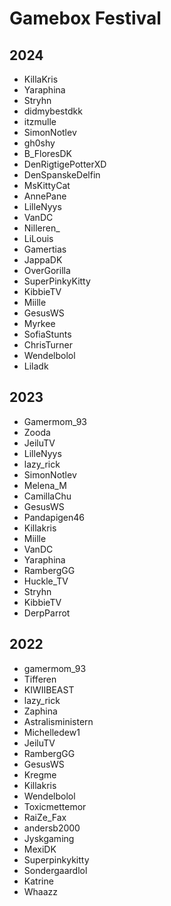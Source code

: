 # Gamebox Festival

## 2024
- KillaKris
- Yaraphina
- Stryhn
- didmybestdkk
- itzmulle
- SimonNotlev
- gh0shy
- B_FloresDK
- DenRigtigePotterXD
- DenSpanskeDelfin
- MsKittyCat
- AnnePane
- LilleNyys
- VanDC
- Nilleren_
- LiLouis
- Gamertias
- JappaDK
- OverGorilla
- SuperPinkyKitty
- KibbieTV
- Miille
- GesusWS
- Myrkee
- SofiaStunts
- ChrisTurner
- Wendelbolol
- Liladk
  
## 2023
- Gamermom_93
- Zooda
- JeiluTV
- LilleNyys
- lazy_rick
- SimonNotlev
- Melena_M
- CamillaChu
- GesusWS
- Pandapigen46
- Killakris
- Miille
- VanDC
- Yaraphina
- RambergGG
- Huckle_TV
- Stryhn
- KibbieTV
- DerpParrot
  
## 2022
- gamermom_93
- Tifferen
- KIWIIBEAST
- lazy_rick
- Zaphina
- Astralisministern
- Michelledew1
- JeiluTV
- RambergGG
- GesusWS
- Kregme
- Killakris
- Wendelbolol
- Toxicmettemor
- RaiZe_Fax
- andersb2000
- Jyskgaming
- MexiDK
- Superpinkykitty
- Sondergaardlol
- Katrine
- Whaazz
